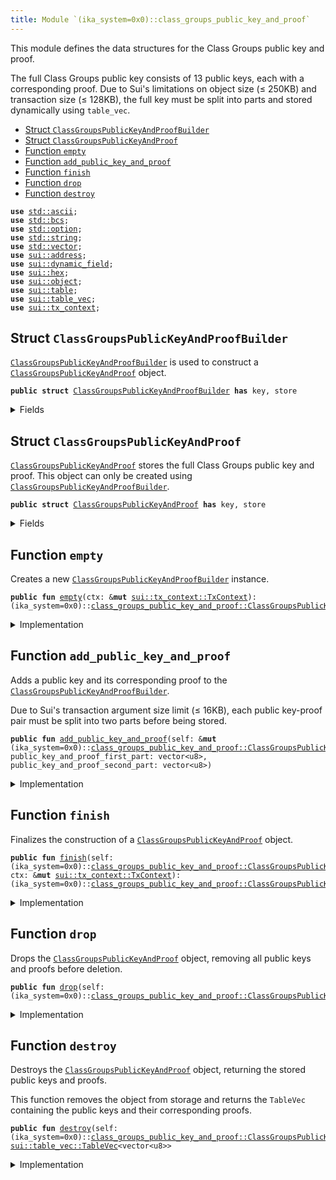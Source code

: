 ```yaml
---
title: Module `(ika_system=0x0)::class_groups_public_key_and_proof`
---
```


This module defines the data structures for the Class Groups public key and proof.

The full Class Groups public key consists of 13 public keys, each with a corresponding proof.
Due to Sui's limitations on object size (≤ 250KB) and transaction size (≤ 128KB),
the full key must be split into parts and stored dynamically using <code>table_vec</code>.


-  [Struct `ClassGroupsPublicKeyAndProofBuilder`](#(ika_system=0x0)_class_groups_public_key_and_proof_ClassGroupsPublicKeyAndProofBuilder)
-  [Struct `ClassGroupsPublicKeyAndProof`](#(ika_system=0x0)_class_groups_public_key_and_proof_ClassGroupsPublicKeyAndProof)
-  [Function `empty`](#(ika_system=0x0)_class_groups_public_key_and_proof_empty)
-  [Function `add_public_key_and_proof`](#(ika_system=0x0)_class_groups_public_key_and_proof_add_public_key_and_proof)
-  [Function `finish`](#(ika_system=0x0)_class_groups_public_key_and_proof_finish)
-  [Function `drop`](#(ika_system=0x0)_class_groups_public_key_and_proof_drop)
-  [Function `destroy`](#(ika_system=0x0)_class_groups_public_key_and_proof_destroy)


<pre><code><b>use</b> <a href="../std/ascii.md#std_ascii">std::ascii</a>;
<b>use</b> <a href="../std/bcs.md#std_bcs">std::bcs</a>;
<b>use</b> <a href="../std/option.md#std_option">std::option</a>;
<b>use</b> <a href="../std/string.md#std_string">std::string</a>;
<b>use</b> <a href="../std/vector.md#std_vector">std::vector</a>;
<b>use</b> <a href="../sui/address.md#sui_address">sui::address</a>;
<b>use</b> <a href="../sui/dynamic_field.md#sui_dynamic_field">sui::dynamic_field</a>;
<b>use</b> <a href="../sui/hex.md#sui_hex">sui::hex</a>;
<b>use</b> <a href="../sui/object.md#sui_object">sui::object</a>;
<b>use</b> <a href="../sui/table.md#sui_table">sui::table</a>;
<b>use</b> <a href="../sui/table_vec.md#sui_table_vec">sui::table_vec</a>;
<b>use</b> <a href="../sui/tx_context.md#sui_tx_context">sui::tx_context</a>;
</code></pre>



<a name="(ika_system=0x0)_class_groups_public_key_and_proof_ClassGroupsPublicKeyAndProofBuilder"></a>

## Struct `ClassGroupsPublicKeyAndProofBuilder`

<code><a href="../ika_system/class_groups_public_key_and_proof.md#(ika_system=0x0)_class_groups_public_key_and_proof_ClassGroupsPublicKeyAndProofBuilder">ClassGroupsPublicKeyAndProofBuilder</a></code> is used to construct a <code><a href="../ika_system/class_groups_public_key_and_proof.md#(ika_system=0x0)_class_groups_public_key_and_proof_ClassGroupsPublicKeyAndProof">ClassGroupsPublicKeyAndProof</a></code> object.


<pre><code><b>public</b> <b>struct</b> <a href="../ika_system/class_groups_public_key_and_proof.md#(ika_system=0x0)_class_groups_public_key_and_proof_ClassGroupsPublicKeyAndProofBuilder">ClassGroupsPublicKeyAndProofBuilder</a> <b>has</b> key, store
</code></pre>



<details>
<summary>Fields</summary>


<dl>
<dt>
<code>id: <a href="../sui/object.md#sui_object_UID">sui::object::UID</a></code>
</dt>
<dd>
</dd>
<dt>
<code>public_keys_and_proofs: <a href="../sui/table_vec.md#sui_table_vec_TableVec">sui::table_vec::TableVec</a>&lt;vector&lt;u8&gt;&gt;</code>
</dt>
<dd>
 A <code>TableVec</code> that dynamically stores public keys and their corresponding proofs.
</dd>
</dl>


</details>

<a name="(ika_system=0x0)_class_groups_public_key_and_proof_ClassGroupsPublicKeyAndProof"></a>

## Struct `ClassGroupsPublicKeyAndProof`

<code><a href="../ika_system/class_groups_public_key_and_proof.md#(ika_system=0x0)_class_groups_public_key_and_proof_ClassGroupsPublicKeyAndProof">ClassGroupsPublicKeyAndProof</a></code> stores the full Class Groups public key and proof.
This object can only be created using <code><a href="../ika_system/class_groups_public_key_and_proof.md#(ika_system=0x0)_class_groups_public_key_and_proof_ClassGroupsPublicKeyAndProofBuilder">ClassGroupsPublicKeyAndProofBuilder</a></code>.


<pre><code><b>public</b> <b>struct</b> <a href="../ika_system/class_groups_public_key_and_proof.md#(ika_system=0x0)_class_groups_public_key_and_proof_ClassGroupsPublicKeyAndProof">ClassGroupsPublicKeyAndProof</a> <b>has</b> key, store
</code></pre>



<details>
<summary>Fields</summary>


<dl>
<dt>
<code>id: <a href="../sui/object.md#sui_object_UID">sui::object::UID</a></code>
</dt>
<dd>
</dd>
<dt>
<code>public_keys_and_proofs: <a href="../sui/table_vec.md#sui_table_vec_TableVec">sui::table_vec::TableVec</a>&lt;vector&lt;u8&gt;&gt;</code>
</dt>
<dd>
 A <code>TableVec</code> that dynamically stores public keys and their corresponding proofs.
</dd>
</dl>


</details>

<a name="(ika_system=0x0)_class_groups_public_key_and_proof_empty"></a>

## Function `empty`

Creates a new <code><a href="../ika_system/class_groups_public_key_and_proof.md#(ika_system=0x0)_class_groups_public_key_and_proof_ClassGroupsPublicKeyAndProofBuilder">ClassGroupsPublicKeyAndProofBuilder</a></code> instance.


<pre><code><b>public</b> <b>fun</b> <a href="../ika_system/class_groups_public_key_and_proof.md#(ika_system=0x0)_class_groups_public_key_and_proof_empty">empty</a>(ctx: &<b>mut</b> <a href="../sui/tx_context.md#sui_tx_context_TxContext">sui::tx_context::TxContext</a>): (ika_system=0x0)::<a href="../ika_system/class_groups_public_key_and_proof.md#(ika_system=0x0)_class_groups_public_key_and_proof_ClassGroupsPublicKeyAndProofBuilder">class_groups_public_key_and_proof::ClassGroupsPublicKeyAndProofBuilder</a>
</code></pre>



<details>
<summary>Implementation</summary>


<pre><code><b>public</b> <b>fun</b> <a href="../ika_system/class_groups_public_key_and_proof.md#(ika_system=0x0)_class_groups_public_key_and_proof_empty">empty</a>(
    ctx: &<b>mut</b> TxContext,
): <a href="../ika_system/class_groups_public_key_and_proof.md#(ika_system=0x0)_class_groups_public_key_and_proof_ClassGroupsPublicKeyAndProofBuilder">ClassGroupsPublicKeyAndProofBuilder</a> {
    <a href="../ika_system/class_groups_public_key_and_proof.md#(ika_system=0x0)_class_groups_public_key_and_proof_ClassGroupsPublicKeyAndProofBuilder">ClassGroupsPublicKeyAndProofBuilder</a> {
        id: object::new(ctx),
        public_keys_and_proofs: table_vec::empty(ctx),
    }
}
</code></pre>



</details>

<a name="(ika_system=0x0)_class_groups_public_key_and_proof_add_public_key_and_proof"></a>

## Function `add_public_key_and_proof`

Adds a public key and its corresponding proof to the <code><a href="../ika_system/class_groups_public_key_and_proof.md#(ika_system=0x0)_class_groups_public_key_and_proof_ClassGroupsPublicKeyAndProofBuilder">ClassGroupsPublicKeyAndProofBuilder</a></code>.

Due to Sui's transaction argument size limit (≤ 16KB), each public key-proof pair
must be split into two parts before being stored.


<pre><code><b>public</b> <b>fun</b> <a href="../ika_system/class_groups_public_key_and_proof.md#(ika_system=0x0)_class_groups_public_key_and_proof_add_public_key_and_proof">add_public_key_and_proof</a>(self: &<b>mut</b> (ika_system=0x0)::<a href="../ika_system/class_groups_public_key_and_proof.md#(ika_system=0x0)_class_groups_public_key_and_proof_ClassGroupsPublicKeyAndProofBuilder">class_groups_public_key_and_proof::ClassGroupsPublicKeyAndProofBuilder</a>, public_key_and_proof_first_part: vector&lt;u8&gt;, public_key_and_proof_second_part: vector&lt;u8&gt;)
</code></pre>



<details>
<summary>Implementation</summary>


<pre><code><b>public</b> <b>fun</b> <a href="../ika_system/class_groups_public_key_and_proof.md#(ika_system=0x0)_class_groups_public_key_and_proof_add_public_key_and_proof">add_public_key_and_proof</a>(
    self: &<b>mut</b> <a href="../ika_system/class_groups_public_key_and_proof.md#(ika_system=0x0)_class_groups_public_key_and_proof_ClassGroupsPublicKeyAndProofBuilder">ClassGroupsPublicKeyAndProofBuilder</a>,
    public_key_and_proof_first_part: vector&lt;u8&gt;,
    public_key_and_proof_second_part: vector&lt;u8&gt;,
) {
    <b>let</b> <b>mut</b> full_public_key_and_proof = vector::empty();
    full_public_key_and_proof.append(public_key_and_proof_first_part);
    full_public_key_and_proof.append(public_key_and_proof_second_part);
    self.public_keys_and_proofs.push_back(full_public_key_and_proof);
}
</code></pre>



</details>

<a name="(ika_system=0x0)_class_groups_public_key_and_proof_finish"></a>

## Function `finish`

Finalizes the construction of a <code><a href="../ika_system/class_groups_public_key_and_proof.md#(ika_system=0x0)_class_groups_public_key_and_proof_ClassGroupsPublicKeyAndProof">ClassGroupsPublicKeyAndProof</a></code> object.


<pre><code><b>public</b> <b>fun</b> <a href="../ika_system/class_groups_public_key_and_proof.md#(ika_system=0x0)_class_groups_public_key_and_proof_finish">finish</a>(self: (ika_system=0x0)::<a href="../ika_system/class_groups_public_key_and_proof.md#(ika_system=0x0)_class_groups_public_key_and_proof_ClassGroupsPublicKeyAndProofBuilder">class_groups_public_key_and_proof::ClassGroupsPublicKeyAndProofBuilder</a>, ctx: &<b>mut</b> <a href="../sui/tx_context.md#sui_tx_context_TxContext">sui::tx_context::TxContext</a>): (ika_system=0x0)::<a href="../ika_system/class_groups_public_key_and_proof.md#(ika_system=0x0)_class_groups_public_key_and_proof_ClassGroupsPublicKeyAndProof">class_groups_public_key_and_proof::ClassGroupsPublicKeyAndProof</a>
</code></pre>



<details>
<summary>Implementation</summary>


<pre><code><b>public</b> <b>fun</b> <a href="../ika_system/class_groups_public_key_and_proof.md#(ika_system=0x0)_class_groups_public_key_and_proof_finish">finish</a>(
    self: <a href="../ika_system/class_groups_public_key_and_proof.md#(ika_system=0x0)_class_groups_public_key_and_proof_ClassGroupsPublicKeyAndProofBuilder">ClassGroupsPublicKeyAndProofBuilder</a>,
    ctx: &<b>mut</b> TxContext,
): <a href="../ika_system/class_groups_public_key_and_proof.md#(ika_system=0x0)_class_groups_public_key_and_proof_ClassGroupsPublicKeyAndProof">ClassGroupsPublicKeyAndProof</a> {
    <b>let</b> <a href="../ika_system/class_groups_public_key_and_proof.md#(ika_system=0x0)_class_groups_public_key_and_proof_ClassGroupsPublicKeyAndProofBuilder">ClassGroupsPublicKeyAndProofBuilder</a> { id, public_keys_and_proofs } = self;
    id.delete();
    <a href="../ika_system/class_groups_public_key_and_proof.md#(ika_system=0x0)_class_groups_public_key_and_proof_ClassGroupsPublicKeyAndProof">ClassGroupsPublicKeyAndProof</a> {
        id: object::new(ctx),
        public_keys_and_proofs
    }
}
</code></pre>



</details>

<a name="(ika_system=0x0)_class_groups_public_key_and_proof_drop"></a>

## Function `drop`

Drops the <code><a href="../ika_system/class_groups_public_key_and_proof.md#(ika_system=0x0)_class_groups_public_key_and_proof_ClassGroupsPublicKeyAndProof">ClassGroupsPublicKeyAndProof</a></code> object, removing all public keys and proofs before deletion.


<pre><code><b>public</b> <b>fun</b> <a href="../ika_system/class_groups_public_key_and_proof.md#(ika_system=0x0)_class_groups_public_key_and_proof_drop">drop</a>(self: (ika_system=0x0)::<a href="../ika_system/class_groups_public_key_and_proof.md#(ika_system=0x0)_class_groups_public_key_and_proof_ClassGroupsPublicKeyAndProof">class_groups_public_key_and_proof::ClassGroupsPublicKeyAndProof</a>)
</code></pre>



<details>
<summary>Implementation</summary>


<pre><code><b>public</b> <b>fun</b> <a href="../ika_system/class_groups_public_key_and_proof.md#(ika_system=0x0)_class_groups_public_key_and_proof_drop">drop</a>(self: <a href="../ika_system/class_groups_public_key_and_proof.md#(ika_system=0x0)_class_groups_public_key_and_proof_ClassGroupsPublicKeyAndProof">ClassGroupsPublicKeyAndProof</a>) {
    <b>let</b> <a href="../ika_system/class_groups_public_key_and_proof.md#(ika_system=0x0)_class_groups_public_key_and_proof_ClassGroupsPublicKeyAndProof">ClassGroupsPublicKeyAndProof</a> { id, <b>mut</b> public_keys_and_proofs } = self;
    <b>while</b> (!public_keys_and_proofs.is_empty()) {
        public_keys_and_proofs.pop_back();
    };
    public_keys_and_proofs.destroy_empty();
    id.delete();
}
</code></pre>



</details>

<a name="(ika_system=0x0)_class_groups_public_key_and_proof_destroy"></a>

## Function `destroy`

Destroys the <code><a href="../ika_system/class_groups_public_key_and_proof.md#(ika_system=0x0)_class_groups_public_key_and_proof_ClassGroupsPublicKeyAndProof">ClassGroupsPublicKeyAndProof</a></code> object, returning the stored public keys and proofs.

This function removes the object from storage and returns the <code>TableVec</code> containing
the public keys and their corresponding proofs.


<pre><code><b>public</b> <b>fun</b> <a href="../ika_system/class_groups_public_key_and_proof.md#(ika_system=0x0)_class_groups_public_key_and_proof_destroy">destroy</a>(self: (ika_system=0x0)::<a href="../ika_system/class_groups_public_key_and_proof.md#(ika_system=0x0)_class_groups_public_key_and_proof_ClassGroupsPublicKeyAndProof">class_groups_public_key_and_proof::ClassGroupsPublicKeyAndProof</a>): <a href="../sui/table_vec.md#sui_table_vec_TableVec">sui::table_vec::TableVec</a>&lt;vector&lt;u8&gt;&gt;
</code></pre>



<details>
<summary>Implementation</summary>


<pre><code><b>public</b> <b>fun</b> <a href="../ika_system/class_groups_public_key_and_proof.md#(ika_system=0x0)_class_groups_public_key_and_proof_destroy">destroy</a>(
    self: <a href="../ika_system/class_groups_public_key_and_proof.md#(ika_system=0x0)_class_groups_public_key_and_proof_ClassGroupsPublicKeyAndProof">ClassGroupsPublicKeyAndProof</a>,
): table_vec::TableVec&lt;vector&lt;u8&gt;&gt; {
    <b>let</b> <a href="../ika_system/class_groups_public_key_and_proof.md#(ika_system=0x0)_class_groups_public_key_and_proof_ClassGroupsPublicKeyAndProof">ClassGroupsPublicKeyAndProof</a> { id, public_keys_and_proofs } = self;
    id.delete();
    public_keys_and_proofs
}
</code></pre>



</details>
